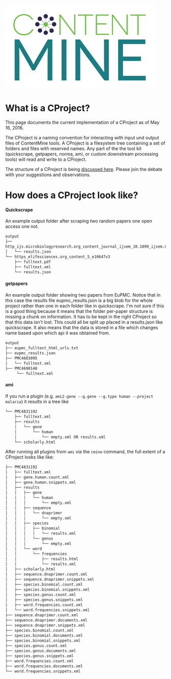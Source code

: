![ContentMine logo](https://github.com/ContentMine/assets/blob/master/png/Content_mine(small).png)

# What is a CProject?

This page documents the current implementation of a CProject as of May 16, 2016.

The CProject is a naming convention for interacting with input und output files of ContentMine tools. A CProject is a filesystem tree containing a set of folders and files with reserved names. Any part of the the tool kit (quickscrape, getpapers, norma, ami, or custom downstream processing tools) will read and write to a CProject.

The structure of a CProject is being [discussed here](https://github.com/ContentMine/cmine/issues/10). Please join the debate with your suggestions and observations.

# How does a CProject look like?

#### Quickscrape

An example output folder after scraping two random papers one open access one not.

```
output
├── http_ijs.microbiologyresearch.org_content_journal_ijsem_10.1099_ijsem.0.001085
│   └── results.json
└── https_elifesciences.org_content_5_e10647v3
    ├── fulltext.pdf
    ├── fulltext.xml
    └── results.json
```

#### getpapers

An example output folder showing two papers from EuPMC. Notice that in this case the results file eupmc_results.json is a big blob for the whole project rather than one in each folder like in quickscrape. I'm not sure if this is a good thing because it means that the folder per-paper structure is missing a chunk on information. It has to be kept in the right CProject so that this data isn't lost. This could all be split up placed in a results.json like quickscrape. It also means that the data is stored in a file which changes name based upon which api it was obtained from.

```
output
├── eupmc_fulltext_html_urls.txt
├── eupmc_results.json
├── PMC4683095
│   └── fulltext.xml
├── PMC4690148
     └── fulltext.xml
```

#### ami

If you run a plugin (e.g. `ami2-gene --g.gene --g.type human --project malaria`) it results in a tree like

```
└── PMC4831192
    ├── fulltext.xml
    ├── results
    │   └── gene
    │       └── human
    │           └── empty.xml OR results.xml
    └── scholarly.html
```

After running all plugins from `ami` via the `cmine` command, the full extent of a CProject looks like like:

```
├── PMC4831192
│   ├── fulltext.xml
│   ├── gene.human.count.xml
│   ├── gene.human.snippets.xml
│   ├── results
│   │   ├── gene
│   │   │   └── human
│   │   │       └── empty.xml
│   │   ├── sequence
│   │   │   └── dnaprimer
│   │   │       └── empty.xml
│   │   ├── species
│   │   │   ├── binomial
│   │   │   │   └── results.xml
│   │   │   └── genus
│   │   │       └── empty.xml
│   │   └── word
│   │       └── frequencies
│   │           ├── results.html
│   │           └── results.xml
│   ├── scholarly.html
│   ├── sequence.dnaprimer.count.xml
│   ├── sequence.dnaprimer.snippets.xml
│   ├── species.binomial.count.xml
│   ├── species.binomial.snippets.xml
│   ├── species.genus.count.xml
│   ├── species.genus.snippets.xml
│   ├── word.frequencies.count.xml
│   └── word.frequencies.snippets.xml
├── sequence.dnaprimer.count.xml
├── sequence.dnaprimer.documents.xml
├── sequence.dnaprimer.snippets.xml
├── species.binomial.count.xml
├── species.binomial.documents.xml
├── species.binomial.snippets.xml
├── species.genus.count.xml
├── species.genus.documents.xml
├── species.genus.snippets.xml
├── word.frequencies.count.xml
├── word.frequencies.documents.xml
└── word.frequencies.snippets.xml
```
